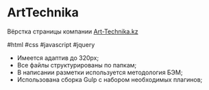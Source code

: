 # ArtTechnika

Вёрстка страницы компании [Art-Technika.kz](https://nikitasapego.github.io/ArtTechnika/)

#html #css #javascript #jquery

 - Имеется адаптив до 320px;
 - Все файлы структурированы по папкам;
 - В написании разметки используется методология БЭМ;
 - Использована сборка Gulp с набором необходимых плагинов;
